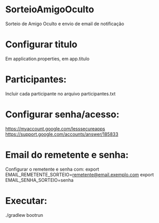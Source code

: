 # SorteioAmigoOculto

Sorteio de Amigo Oculto e envio de email de notificação

# Configurar titulo

Em application.properties, em app.titulo

# Participantes:

Incluir cada participante no arquivo participantes.txt

# Configurar senha/acesso:
https://myaccount.google.com/lesssecureapps
https://support.google.com/accounts/answer/185833


# Email do remetente e senha:

Configurar o remetente e senha com:
export EMAIL_REMETENTE_SORTEIO=remetente@email.exemplo.com
export EMAIL_SENHA_SORTEIO=senha

# Executar:

./gradlew bootrun
